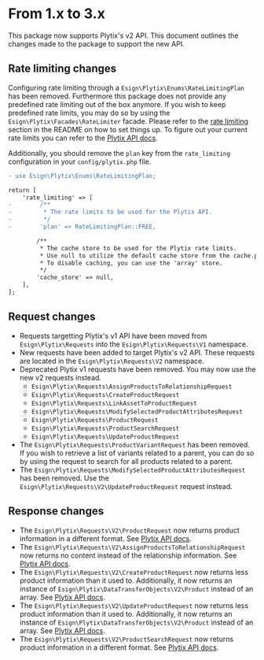 # From 1.x to 3.x
This package now supports Plytix's v2 API.
This document outlines the changes made to the package to support the new API.

## Rate limiting changes
Configuring rate limiting through a `Esign\Plytix\Enums\RateLimitingPlan` has been removed.
Furthermore this package does not provide any predefined rate limiting out of the box anymore.
If you wish to keep predefined rate limits, you may do so by using the `Esign\Plytix\Facades\RateLimiter` facade.
Please refer to the [rate limiting](/README.md#rate-limiting) section in the README on how to set things up.
To figure out your current rate limits you can refer to the [Plytix API docs](https://apidocs.plytix.com/#api-limits).

Additionally, you should remove the `plan` key from the `rate_limiting` configuration in your `config/plytix.php` file.
```diff
- use Esign\Plytix\Enums\RateLimitingPlan;

return [
    'rate_limiting' => [
-        /**
-         * The rate limits to be used for the Plytix API.
-         */
-        'plan' => RateLimitingPlan::FREE,

        /**
         * The cache store to be used for the Plytix rate limits.
         * Use null to utilize the default cache store from the cache.php config file.
         * To disable caching, you can use the 'array' store.
         */
        'cache_store' => null,
    ],
];
```

## Request changes
- Requests targetting Plytix's v1 API have been moved from `Esign\Plytix\Requests` into the `Esign\Plytix\Requests\V1` namespace.
- New requests have been added to target Plytix's v2 API. These requests are located in the `Esign\Plytix\Requests\V2` namespace.
- Deprecated Plytix v1 requests have been removed. You may now use the new v2 requests instead.
    - `Esign\Plytix\Requests\AssignProductsToRelationshipRequest`
    - `Esign\Plytix\Requests\CreateProductRequest`
    - `Esign\Plytix\Requests\LinkAssetToProductRequest`
    - `Esign\Plytix\Requests\ModifySelectedProductAttributesRequest`
    - `Esign\Plytix\Requests\ProductRequest`
    - `Esign\Plytix\Requests\ProductSearchRequest`
    - `Esign\Plytix\Requests\UpdateProductRequest`
- The `Esign\Plytix\Requests\ProductVariantRequest` has been removed.
If you wish to retrieve a list of variants related to a parent, you can do so by using the request to search for all products related to a parent.
- The `Esign\Plytix\Requests\ModifySelectedProductAttributesRequest` has been removed. Use the `Esign\Plytix\Requests\V2\UpdateProductRequest` request instead.

## Response changes
<!-- TODO: these may change, check official upgrade guide on Plytix and change accordingly -->
- The `Esign\Plytix\Requests\V2\ProductRequest` now returns product information in a different format.
See [Plytix API docs](https://apidocs.plytix.com/#781906e5-f698-4d79-bb16-3994a7056a35).
- The `Esign\Plytix\Requests\V2\AssignProductsToRelationshipRequest` now returns no content instead of the relationship information.
See [Plytix API docs](https://apidocs.plytix.com/#2f76584a-bd65-438e-a353-302129d0ba25).
- The `Esign\Plytix\Requests\V2\CreateProductRequest` now returns less product information than it used to.
Additionally, it now returns an instance of `Esign\Plytix\DataTransferObjects\V2\Product` instead of an array.
See [Plytix API docs](https://apidocs.plytix.com/#85e380af-7f3b-46bb-8203-3283aef081c2).
- The `Esign\Plytix\Requests\V2\UpdateProductRequest` now returns less product information than it used to.
Additionally, it now returns an instance of `Esign\Plytix\DataTransferObjects\V2\Product` instead of an array.
See [Plytix API docs](https://apidocs.plytix.com/#6317fd74-f753-4a2a-9b28-8752cde0f3d7).
- The `Esign\Plytix\Requests\V2\ProductSearchRequest` now returns product information in a different format.
See [Plytix API docs](https://apidocs.plytix.com/#0e0ad194-7132-49bf-aa8f-951ea1ed266c).